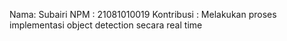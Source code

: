 Nama: Subairi
NPM : 21081010019
Kontribusi : Melakukan proses implementasi object detection secara real time
